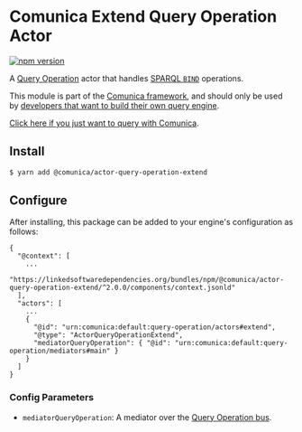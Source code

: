 # Comunica Extend Query Operation Actor

[![npm version](https://badge.fury.io/js/%40comunica%2Factor-query-operation-extend.svg)](https://www.npmjs.com/package/@comunica/actor-query-operation-extend)

A [Query Operation](https://github.com/comunica/comunica/tree/master/packages/bus-query-operation) actor that handles [SPARQL `BIND`](https://www.w3.org/TR/sparql11-query/#bind) operations.

This module is part of the [Comunica framework](https://github.com/comunica/comunica),
and should only be used by [developers that want to build their own query engine](https://comunica.dev/docs/modify/).

[Click here if you just want to query with Comunica](https://comunica.dev/docs/query/).

## Install

```bash
$ yarn add @comunica/actor-query-operation-extend
```

## Configure

After installing, this package can be added to your engine's configuration as follows:
```text
{
  "@context": [
    ...
    "https://linkedsoftwaredependencies.org/bundles/npm/@comunica/actor-query-operation-extend/^2.0.0/components/context.jsonld"  
  ],
  "actors": [
    ...
    {
      "@id": "urn:comunica:default:query-operation/actors#extend",
      "@type": "ActorQueryOperationExtend",
      "mediatorQueryOperation": { "@id": "urn:comunica:default:query-operation/mediators#main" }
    }
  ]
}
```

### Config Parameters

* `mediatorQueryOperation`: A mediator over the [Query Operation bus](https://github.com/comunica/comunica/tree/master/packages/bus-query-operation).
